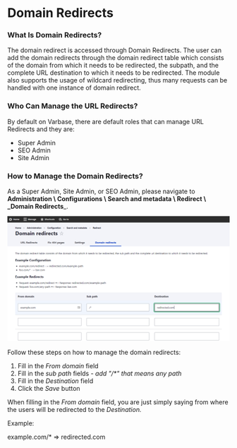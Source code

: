 # Domain Redirects

### What Is Domain Redirects?

The domain redirect is accessed through Domain Redirects. The user can add the domain redirects through the domain redirect table which consists of the domain from which it needs to be redirected, the subpath, and the complete URL destination to which it needs to be redirected. The module also supports the usage of wildcard redirecting, thus many requests can be handled with one instance of domain redirect.

### Who Can Manage the URL Redirects?

By default on Varbase, there are default roles that can manage URL Redirects and they are:

* Super Admin
* SEO Admin
* Site Admin

### How to Manage the Domain Redirects?

As a Super Admin, Site Admin, or SEO Admin, please navigate to **Administration \ Configurations \ Search and metadata \ Redirect \ \_Domain Redirects**\_.

![Managing URL redirects](<../../drupal-platform-docs/.gitbook/assets/image (51) (1) (1).png>)

Follow these steps on how to manage the domain redirects:

1. Fill in the _From domain_ field
2. Fill in the _sub path_ fields - _add "/\*" that means any path_
3. Fill in the _Destination_ field
4. Click the _Save_ button

When filling in the _From domain_ field, you are just simply saying from where the users will be redirected to the _Destination._

Example:

example.com/\* => redirected.com
